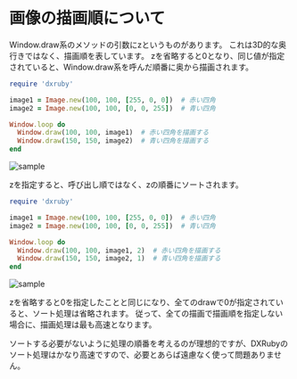 # 画像の描画順について

Window.draw系のメソッドの引数にzというものがあります。
これは3D的な奥行きではなく、描画順を表しています。
zを省略すると0となり、同じ値が指定されていると、Window.draw系を呼んだ順番に奥から描画されます。

```ruby
require 'dxruby'

image1 = Image.new(100, 100, [255, 0, 0])  # 赤い四角
image2 = Image.new(100, 100, [0, 0, 255])  # 青い四角

Window.loop do
  Window.draw(100, 100, image1)  # 赤い四角を描画する
  Window.draw(150, 150, image2)  # 青い四角を描画する
end
```
![sample](http://dxruby.sourceforge.jp/DXRubyReference/Capture/gamen07.jpg)

 zを指定すると、呼び出し順ではなく、zの順番にソートされます。

```ruby
require 'dxruby'

image1 = Image.new(100, 100, [255, 0, 0])  # 赤い四角
image2 = Image.new(100, 100, [0, 0, 255])  # 青い四角

Window.loop do
  Window.draw(100, 100, image1, 2)  # 赤い四角を描画する
  Window.draw(150, 150, image2, 1)  # 青い四角を描画する
end
```
![sample](http://dxruby.sourceforge.jp/DXRubyReference/Capture/gamen08.jpg)

zを省略すると0を指定したことと同じになり、全てのdrawで0が指定されていると、ソート処理は省略されます。
従って、全ての描画で描画順を指定しない場合に、描画処理は最も高速となります。

ソートする必要がないように処理の順番を考えるのが理想的ですが、DXRubyのソート処理はかなり高速ですので、必要とあらば遠慮なく使って問題ありません。

